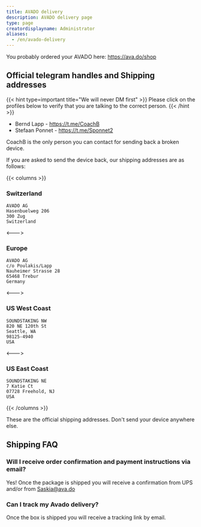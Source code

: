 ```yaml
---
title: AVADO delivery
description: AVADO delivery page
type: page
creatordisplayname: Administrator
aliases:
  - /en/avado-delivery
---
```


You probably ordered your AVADO here: <https://ava.do/shop>

## Official telegram handles and Shipping addresses

{{< hint type=important title="We will never DM first" >}}
Please click on the profiles below to verify that you are talking to the correct person.
{{< /hint >}}

* Bernd Lapp - <https://t.me/CoachB>
* Stefaan Ponnet - <https://t.me/Sponnet2>

CoachB is the only person you can contact for sending back a broken device.

If you are asked to send the device back, our shipping addresses are as follows:


{{< columns >}}

### Switzerland

```
AVADO AG
Hasenbuelweg 206
300 Zug
Switzerland
```
<--->
### Europe

```
AVADO AG
c/o Poulakis/Lapp
Nauheimer Strasse 28
65468 Trebur
Germany
```
<--->
### US West Coast

```
SOUNDSTAKING NW
820 NE 120th St
Seattle, WA
98125-4940
USA
```
<--->
### US East Coast

```
SOUNDSTAKING NE
7 Katie Ct
07728 Freehold, NJ
USA
```
{{< /columns >}}


These are the official shipping addresses. Don't send your device anywhere else.

## Shipping FAQ

### Will I receive order confirmation and payment instructions via email?
Yes! Once the package is shipped you will receive a confirmation from UPS and/or from Saskia@ava.do

### Can I track my Avado delivery?
Once the box is shipped you will receive a tracking link by email.